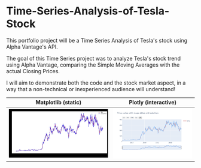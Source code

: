 # Time-Series-Analysis-of-Tesla-Stock
This portfolio project will be a Time Series Analysis of Tesla's stock using Alpha Vantage's API.


The goal of this Time Series project was to analyze Tesla's stock trend using Alpha Vantage, comparing the Simple Moving Averages with the actual Closing Prices. 

I will aim to demonstrate both the code and the stock market aspect, in a way that a non-technical or inexperienced audience will understand! 

| Matplotlib (static)             |  Plotly (interactive) |
:-------------------------:|:-------------------------:
![Matplotlib graph](https://github.com/aladin94/Time-Series-Analysis-of-Tesla-Stock/blob/master/Time%20Series%20MATplotlib.jpg)  |  ![Plotly graph](https://github.com/aladin94/Time-Series-Analysis-of-Tesla-Stock/blob/master/newplot%20(1).png)

